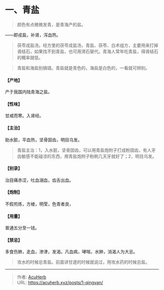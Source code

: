 # 一、青盐


> 颜色有点微微发青，是青海产的盐。

——即戎盐，补肾，泻血热。

> 茯苓戎盐汤。经方里的茯苓戎盐汤，青盐、茯苓、白术组方，主要用来打掉肾结石，如果找不到青盐，也可用滑石替代。青海人常年吃青盐，得肾结石的概率就低。

> 青盐和海盐别搞错。青盐就是青色的，海盐是白色的，一看就可辨别。

#### 【产地】
产于我国内陆青海之盐。
#### 【性味】
甘咸而寒。入肾经。
#### 【主治】
助水脏，平血热，坚骨固齿，明目乌发。

> 青盐主治：1，入水脏，坚骨固齿，可以用青盐炮附子打成粉固齿，有人牙齿敏感不能碰凉的东西，用青盐炮附子粉刷几天牙就好了；2，明目乌发。

#### 【别录】
治目痛赤涩，吐血溺血，齿舌出血。
#### 【炮制】
不假煎炼，方棱，明莹，色青者良，
#### 【用量】
普通五分至一钱。
#### 【禁忌】
多食伤肺，走血，渗津，发渴。凡血病，哮喘，水肿，消渴人为大忌。

> 攻水的时候忌青盐。前面讲甘遂的时候就说过，用攻水药的时候忌盐。

---

> 作者: [AcuHerb](https://acuherb.xyz)  
> URL: https://acuherb.xyz/posts/1-qingyan/  

